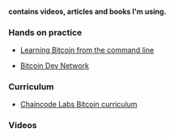 #### contains videos, articles and books I'm using.

### Hands on practice

- [Learning Bitcoin from the command line](https://github.com/BlockchainCommons/Learning-Bitcoin-from-the-Command-Line)

- [ Bitcoin Dev Network](https://bitcoindev.network/) 

### Curriculum

- [ Chaincode Labs Bitcoin curriculum](https://github.com/chaincodelabs/bitcoin-curriculum)


### Videos





